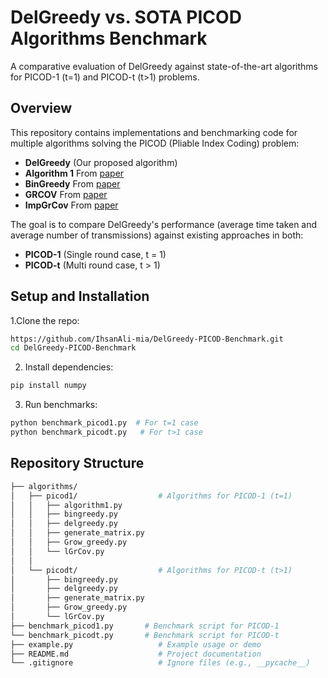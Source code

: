 # DelGreedy vs. SOTA PICOD Algorithms Benchmark

A comparative evaluation of DelGreedy against state-of-the-art algorithms for PICOD-1 (t=1) and PICOD-t (t>1) problems.

## Overview

This repository contains implementations and benchmarking code for multiple algorithms solving the PICOD (Pliable Index Coding) problem:


<ul>
  <li><b>DelGreedy</b> (Our proposed algorithm)</li>
  <li><b>Algorithm 1</b> From <a href='https://arxiv.org/abs/2208.10389'>paper</a></li>
  <li><b>BinGreedy</b> From <a href='https://ieeexplore.ieee.org/abstract/document/8036234'>paper</a></li>
  <li><b>GRCOV</b> From <a href='https://ieeexplore.ieee.org/document/7254174'>paper</a></li>
  <li><b>ImpGrCov</b> From <a href='https://ieeexplore.ieee.org/document/10313405'>paper</a></li>
</ul>

The goal is to compare DelGreedy's performance (average time taken and average number of transmissions) against existing approaches in both:

<ul>
  <li><b>PICOD-1</b> (Single round case, t = 1)</li>
  <li><b>PICOD-t</b> (Multi round case, t > 1)</li>
</ul>

## Setup and Installation

1.Clone the repo:

```bash
https://github.com/IhsanAli-mia/DelGreedy-PICOD-Benchmark.git
cd DelGreedy-PICOD-Benchmark
```
2. Install dependencies:
```bash
pip install numpy
```
3. Run benchmarks:
```bash
python benchmark_picod1.py  # For t=1 case  
python benchmark_picodt.py   # For t>1 case
```

## Repository Structure
```bash
├── algorithms/  
│   ├── picod1/                  # Algorithms for PICOD-1 (t=1)  
│   │   ├── algorithm1.py  
│   │   ├── bingreedy.py  
│   │   ├── delgreedy.py         
│   │   ├── generate_matrix.py  
│   │   ├── Grow_greedy.py  
│   │   └── lGrCov.py  
│   │  
│   └── picodt/                  # Algorithms for PICOD-t (t>1)  
│       ├── bingreedy.py  
│       ├── delgreedy.py  
│       ├── generate_matrix.py  
│       ├── Grow_greedy.py  
│       └── lGrCov.py  
├── benchmark_picod1.py       # Benchmark script for PICOD-1  
└── benchmark_picodt.py       # Benchmark script for PICOD-t  
├── example.py                   # Example usage or demo  
├── README.md                    # Project documentation  
└── .gitignore                   # Ignore files (e.g., __pycache__)  
```

